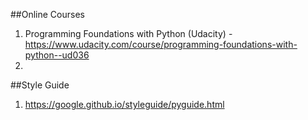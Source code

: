 
##Online Courses 
1. Programming Foundations with Python (Udacity) - https://www.udacity.com/course/programming-foundations-with-python--ud036  
2. 

##Style Guide 
1. https://google.github.io/styleguide/pyguide.html
